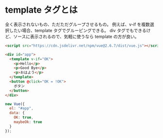 # template タグとは

全く表示されないもの、ただただグループさせるもの。
例えば、v-if を複数選択したい場合、template タグでグルーピングできる。
div タグでもできるけど、ソースに表示されるので、気軽に使うなら template の方が良い。

```html
<script src="https://cdn.jsdelivr.net/npm/vue@2.6.7/dist/vue.js"></script>

<div id="app">
  <template v-if="OK">
    <p>Hello</p>
    <p>Good Bye</p>
    <p>おはよう</p>
  </template>
  <button @click="OK = !OK">
    ボタン
  </button>
</div>
```

```javascript
new Vue({
  el: "#app",
  data: {
    OK: true,
    maybeOk: true
  }
});
```
